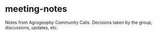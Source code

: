 # meeting-notes
Notes from Agrogeophy Community Calls. Decisions taken by the group, discussions, updates, etc.
